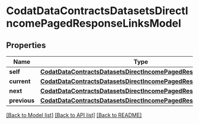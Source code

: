 # CodatDataContractsDatasetsDirectIncomePagedResponseLinksModel


## Properties
Name | Type | Description | Notes
------------ | ------------- | ------------- | -------------
**self** | [**CodatDataContractsDatasetsDirectIncomePagedResponseHrefModel**](CodatDataContractsDatasetsDirectIncomePagedResponseHrefModel.md) |  | [optional] 
**current** | [**CodatDataContractsDatasetsDirectIncomePagedResponseHrefModel**](CodatDataContractsDatasetsDirectIncomePagedResponseHrefModel.md) |  | [optional] 
**next** | [**CodatDataContractsDatasetsDirectIncomePagedResponseHrefModel**](CodatDataContractsDatasetsDirectIncomePagedResponseHrefModel.md) |  | [optional] 
**previous** | [**CodatDataContractsDatasetsDirectIncomePagedResponseHrefModel**](CodatDataContractsDatasetsDirectIncomePagedResponseHrefModel.md) |  | [optional] 

[[Back to Model list]](../README.md#documentation-for-models) [[Back to API list]](../README.md#documentation-for-api-endpoints) [[Back to README]](../README.md)


